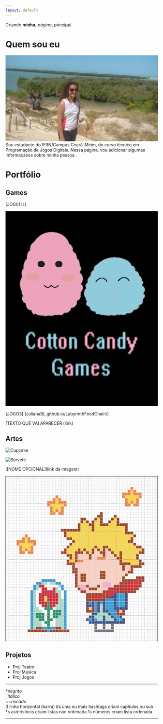 ```yaml
---
layout: default
---
```


Criando **minha**, _página_, ~~principal~~.

# Quem sou eu

![](Juliana.jpg)
Sou estudante do IFRN/Campus Ceará-Mirim, do curso técnico em Programação de Jogos Digitais. 
Nessa página, vou adicionar algumas informaçãoes sobre minha pessoa.

# Portfólio

## Games

[JOG01] ()

[ ![](Jogo2.png)](JulianaBL.github.io/Ventania/)

[JOGO3] (JulianaBL.github.io/LabyrinthFoodChain/)

[TEXTO QUE VAI APARECER (link)


## Artes

![Cupcake](https://s3.amazonaws.com/kandipatternspatterns/food/4543-Cupcake.png)

![Sorvete](https://i.pinimg.com/736x/be/a9/fc/bea9fc89d259a120f42ee0e792d0a8df--kandi-sprites.jpg)

![NOME OPCIONAL](link da imagem)

![](pequenoPrincip.jpg)



## Projetos
* Proj Teatro 
* Proj Musica 
* Proj Jogos

*  *   *

**negrito    
_itálico    
~~riscado   
3* linha horizontal (barra)
#s uma ou mais hashtags criam capitulos ou sub
*s asteristicos criam listas não ordenada
1s números criam lista ordenada 

*  *  * 
